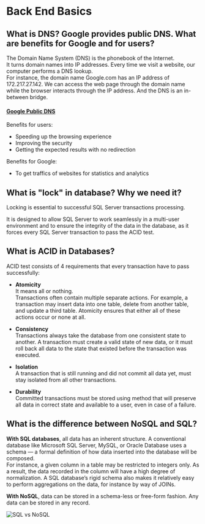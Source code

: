 # Back End Basics

## What is DNS? Google provides public DNS. What are benefits for Google and for users?

The Domain Name System (DNS) is the phonebook of the Internet.  
It turns domain names into IP addresses. Every time we visit a website, our computer performs a DNS lookup.  
For instance, the domain name Google.com has an IP address of 172.217.27.142. We can access the web page through the domain name while the browser interacts through the IP address. And the DNS is an in-between bridge.  

#### [Google Public DNS](https://developers.google.com/speed/public-dns/)  

Benefits for users:  

- Speeding up the browsing experience  
- Improving the security  
- Getting the expected results with no redirection  

Benefits for Google:  

- To get traffics of websites for statistics and analytics

## What is "lock" in database? Why we need it?

Locking is essential to successful SQL Server transactions processing.  

It is designed to allow SQL Server to work seamlessly in a multi-user environment and to ensure the integrity of the data in the database, as it forces every SQL Server transaction to pass the ACID test.  

## What is ACID in Databases?

ACID test consists of 4 requirements that every transaction have to pass successfully:  

- **Atomicity**  
  It means all or nothing.  
  Transactions often contain multiple separate actions. For example, a transaction may insert data into one table, delete from another table, and update a third table. Atomicity ensures that either all of these actions occur or none at all.

- **Consistency**  
  Transactions always take the database from one consistent state to another. A transaction must create a valid state of new data, or it must roll back all data to the state that existed before the transaction was executed.

- **Isolation**  
  A transaction that is still running and did not commit all data yet, must stay isolated from all other transactions.  

- **Durability**  
  Committed transactions must be stored using method that will preserve all data in correct state and available to a user, even in case of a failure.

## What is the difference between NoSQL and SQL?

**With SQL databases**, all data has an inherent structure. A conventional database like Microsoft SQL Server, MySQL, or Oracle Database uses a schema — a formal definition of how data inserted into the database will be composed.  
For instance, a given column in a table may be restricted to integers only. As a result, the data recorded in the column will have a high degree of normalization. A SQL database’s rigid schema also makes it relatively easy to perform aggregations on the data, for instance by way of JOINs.  

**With NoSQL**, data can be stored in a schema-less or free-form fashion. Any data can be stored in any record.  

![SQL vs NoSQL](https://www.netsolutions.com/insights/wp-content/uploads/2014/07/5_things_you_must_consider_before_nosql1.jpg)